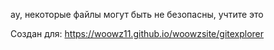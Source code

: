 ау, некоторые файлы могут быть не безопасны, учтите это

Создан для: https://woowz11.github.io/woowzsite/gitexplorer